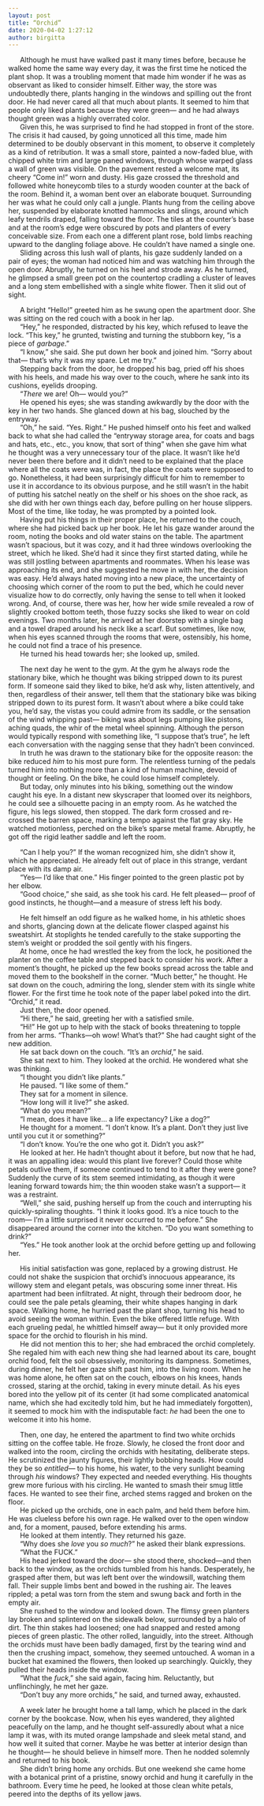 ```yaml
---
layout: post
title: “Orchid”
date: 2020-04-02 1:27:12
author: birgitta
---
```


&nbsp;&nbsp;&nbsp;&nbsp;&nbsp;&nbsp;Although he must have walked past it many times before, because he walked home the same way every day, it was the first time he noticed the plant shop. It was a troubling moment that made him wonder if he was as observant as liked to consider himself. Either way, the store was undoubtedly there, plants hanging in the windows and spilling out the front door. He had never cared all that much about plants. It seemed to him that people only liked plants because they were green&mdash; and he had always thought green was a highly overrated color.  
&nbsp;&nbsp;&nbsp;&nbsp;&nbsp;&nbsp;Given this, he was surprised to find he had stopped in front of the store. The crisis it had caused, by going unnoticed all this time, made him determined to be doubly observant in this moment, to observe it completely as a kind of retribution. It was a small store, painted a now-faded blue,  with chipped white trim and large paned windows, through whose warped glass a wall of green was visible. On the pavement rested a welcome mat, its cheery “Come in!” worn and dusty. His gaze crossed the threshold and followed white honeycomb tiles to a sturdy wooden counter at the back of the room. Behind it, a woman bent over an elaborate bouquet. Surrounding her was what he could only call a jungle. Plants hung from the ceiling above her, suspended by elaborate knotted hammocks and slings, around which leafy tendrils draped, falling toward the floor. The tiles at the counter’s base and at the room’s edge were obscured by pots and planters of every conceivable size. From each one a different plant rose, bold limbs reaching upward to the dangling foliage above. He couldn’t have named a single one.  
&nbsp;&nbsp;&nbsp;&nbsp;&nbsp;&nbsp;Sliding across this lush wall of plants, his gaze suddenly landed on a pair of eyes; the woman had noticed him and was watching him through the open door. Abruptly, he turned on his heel and strode away. As he turned, he glimpsed a small green pot on the countertop cradling a cluster of leaves and a long stem embellished with a single white flower. Then it slid out of sight.

  
&nbsp;&nbsp;&nbsp;&nbsp;&nbsp;&nbsp;A bright “Hello!” greeted him as he swung open the apartment door. She was sitting on the red couch with a book in her lap.  
&nbsp;&nbsp;&nbsp;&nbsp;&nbsp;&nbsp;“Hey,” he responded, distracted by his key, which refused to leave the lock. “This key,” he grunted, twisting and turning the stubborn key, “is a piece of *garbage*.”  
&nbsp;&nbsp;&nbsp;&nbsp;&nbsp;&nbsp;“I know,” she said. She put down her book and joined him. “Sorry about that&mdash; that’s why it was my spare. Let me try.”  
&nbsp;&nbsp;&nbsp;&nbsp;&nbsp;&nbsp;Stepping back from the door, he dropped his bag, pried off his shoes with his heels, and made his way over to the couch, where he sank into its cushions, eyelids drooping.  
&nbsp;&nbsp;&nbsp;&nbsp;&nbsp;&nbsp;“*There* we are! Oh&mdash; would you?”  
&nbsp;&nbsp;&nbsp;&nbsp;&nbsp;&nbsp;He opened his eyes; she was standing awkwardly by the door with the key in her two hands. She glanced down at his bag, slouched by the entryway.  
&nbsp;&nbsp;&nbsp;&nbsp;&nbsp;&nbsp;“Oh,” he said. “Yes. Right.” He pushed himself onto his feet and walked back to what she had called the “entryway storage area, for coats and bags and hats, etc., etc., you know, that sort of thing” when she gave him what he thought was a very unnecessary tour of the place. It wasn’t like he’d never been there before and it didn’t need to be explained that the place where all the coats were was, in fact, the place the coats were supposed to go. Nonetheless, it had been surprisingly difficult for him to remember to use it in accordance to its obvious purpose, and he still wasn’t in the habit of putting his satchel neatly on the shelf or his shoes on the shoe rack, as she did with her own things each day, before pulling on her house slippers. Most of the time, like today, he was prompted by a pointed look.  
&nbsp;&nbsp;&nbsp;&nbsp;&nbsp;&nbsp;Having put his things in their proper place, he returned to the couch, where she had picked back up her book. He let his gaze wander around the room, noting the books and old water stains on the table. The apartment wasn’t spacious, but it was cozy, and it had three windows overlooking the street, which he liked. She’d had it since they first started dating, while he was still jostling between apartments and roommates. When his lease was approaching its end, and she suggested he move in with her, the decision was easy. He’d always hated moving into a new place, the uncertainty of choosing which corner of the room to put the bed, which he could never visualize how to do correctly, only having the sense to tell when it looked wrong. And, of course, there was her, how her wide smile revealed a row of slightly crooked bottom teeth, those fuzzy socks she liked to wear on cold evenings. Two months later, he arrived at her doorstep with a single bag and a towel draped around his neck like a scarf. But sometimes, like now, when his eyes scanned through the rooms that were, ostensibly, his home, he could not find a trace of his presence.  
&nbsp;&nbsp;&nbsp;&nbsp;&nbsp;&nbsp;He turned his head towards her; she looked up, smiled.

  
&nbsp;&nbsp;&nbsp;&nbsp;&nbsp;&nbsp;The next day he went to the gym. At the gym he always rode the stationary bike, which he thought was biking stripped down to its purest form. If someone said they liked to bike, he’d ask why, listen attentively, and then, regardless of their answer, tell them that the stationary bike was biking stripped down to its purest form. It wasn’t about where a bike could take you, he’d say, the vistas you could admire from its saddle, or the sensation of the wind whipping past&mdash; biking was about legs pumping like pistons, aching quads, the whir of the metal wheel spinning. Although the person would typically respond with something like, “I suppose that’s true”, he left each conversation with the nagging sense that they hadn’t been convinced.  
&nbsp;&nbsp;&nbsp;&nbsp;&nbsp;&nbsp;In truth he was drawn to the stationary bike for the opposite reason: the bike reduced _him_ to his most pure form. The relentless turning of the pedals turned him into nothing more than a kind of human machine, devoid of thought or feeling. On the bike, he could lose himself completely.  
&nbsp;&nbsp;&nbsp;&nbsp;&nbsp;&nbsp;But today, only minutes into his biking, something out the window caught his eye. In a distant new skyscraper that loomed over its neighbors, he could see a silhouette pacing in an empty room. As he watched the figure, his legs slowed, then stopped. The dark form crossed and re-crossed the barren space, marking a tempo against the flat gray sky. He watched motionless, perched on the bike’s sparse metal frame. Abruptly, he got off the rigid leather saddle and left the room.

&nbsp;&nbsp;&nbsp;&nbsp;&nbsp;&nbsp;“Can I help you?” If the woman recognized him, she didn’t show it, which he appreciated. He already felt out of place in this strange, verdant place with its damp air.  
&nbsp;&nbsp;&nbsp;&nbsp;&nbsp;&nbsp;“Yes&mdash; I’d like that one.” His finger pointed to the green plastic pot by her elbow.  
&nbsp;&nbsp;&nbsp;&nbsp;&nbsp;&nbsp;“Good choice,” she said, as she took his card. He felt pleased&mdash; proof of good instincts, he thought&mdash;and a measure of stress left his body.

 
&nbsp;&nbsp;&nbsp;&nbsp;&nbsp;&nbsp;He felt himself an odd figure as he walked home, in his athletic shoes and shorts, glancing down at the delicate flower clasped against his sweatshirt. At stoplights he tended carefully to the stake supporting the stem’s weight or prodded the soil gently with his fingers.  
&nbsp;&nbsp;&nbsp;&nbsp;&nbsp;&nbsp;At home, once he had wrestled the key from the lock, he positioned the planter on the coffee table and stepped back to consider his work. After a moment’s thought, he picked up the few books spread across the table and moved them to the bookshelf in the corner. “Much better,” he thought. He sat down on the couch, admiring the long, slender stem with its single white flower. For the first time he took note of the paper label poked into the dirt. “Orchid,” it read.  
&nbsp;&nbsp;&nbsp;&nbsp;&nbsp;&nbsp;Just then, the door opened.  
&nbsp;&nbsp;&nbsp;&nbsp;&nbsp;&nbsp;“Hi there,” he said, greeting her with a satisfied smile.  
&nbsp;&nbsp;&nbsp;&nbsp;&nbsp;&nbsp;“Hi!” He got up to help with the stack of books threatening to topple from her arms. “Thanks&mdash;oh wow! What’s that?” She had caught sight of the new addition.  
&nbsp;&nbsp;&nbsp;&nbsp;&nbsp;&nbsp;He sat back down on the couch. “It’s an _orchid_,” he said.  
&nbsp;&nbsp;&nbsp;&nbsp;&nbsp;&nbsp;She sat next to him. They looked at the orchid. He wondered what she was thinking.  
&nbsp;&nbsp;&nbsp;&nbsp;&nbsp;&nbsp;“I thought you didn’t like plants.”  
&nbsp;&nbsp;&nbsp;&nbsp;&nbsp;&nbsp;He paused. “I like some of them.”  
&nbsp;&nbsp;&nbsp;&nbsp;&nbsp;&nbsp;They sat for a moment in silence.  
&nbsp;&nbsp;&nbsp;&nbsp;&nbsp;&nbsp;“How long will it live?” she asked.  
&nbsp;&nbsp;&nbsp;&nbsp;&nbsp;&nbsp;“What do you mean?”  
&nbsp;&nbsp;&nbsp;&nbsp;&nbsp;&nbsp;“I mean, does it have like… a life expectancy? Like a dog?”  
&nbsp;&nbsp;&nbsp;&nbsp;&nbsp;&nbsp;He thought for a moment. “I don’t know. It’s a plant. Don’t they just live until you cut it or something?”  
&nbsp;&nbsp;&nbsp;&nbsp;&nbsp;&nbsp;“I don’t know. You’re the one who got it. Didn’t you ask?”  
&nbsp;&nbsp;&nbsp;&nbsp;&nbsp;&nbsp;He looked at her. He hadn’t thought about it before, but now that he had, it was an appalling idea: would this plant live forever? Could those white petals outlive them, if someone continued to tend to it after they were gone? Suddenly the curve of its stem seemed intimidating, as though it were leaning forward towards him; the thin wooden stake wasn’t a support&mdash; it was a restraint.  
&nbsp;&nbsp;&nbsp;&nbsp;&nbsp;&nbsp;“Well,” she said, pushing herself up from the couch and interrupting his quickly-spiraling thoughts. “I think it looks good. It’s a nice touch to the room&mdash; I’m a little surprised it never occurred to me before.” She disappeared around the corner into the kitchen. “Do you want something to drink?”  
&nbsp;&nbsp;&nbsp;&nbsp;&nbsp;&nbsp;“Yes.” He took another look at the orchid before getting up and following her.

&nbsp;&nbsp;&nbsp;&nbsp;&nbsp;&nbsp;His initial satisfaction was gone, replaced by a growing distrust. He could not shake the suspicion that orchid’s innocuous appearance, its willowy stem and elegant petals, was obscuring some inner threat. His apartment had been infiltrated. At night, through their bedroom door, he could see the pale petals gleaming, their white shapes hanging in dark space. Walking home, he hurried past the plant shop, turning his head to avoid seeing the woman within. Even the bike offered little refuge. With each grueling pedal, he whittled himself away&mdash; but it only provided more space for the orchid to flourish in his mind.  
&nbsp;&nbsp;&nbsp;&nbsp;&nbsp;&nbsp;He did not mention this to her; she had embraced the orchid completely. She regaled him with each new thing she had learned about its care, bought orchid food, felt the soil obsessively, monitoring its dampness. Sometimes, during dinner, he felt her gaze shift past him, into the living room. When he was home alone, he often sat on the couch, elbows on his knees, hands crossed, staring at the orchid, taking in every minute detail. As his eyes bored into the yellow pit of its center (it had some complicated anatomical name, which she had excitedly told him, but he had immediately forgotten), it seemed to mock him with the indisputable fact: *he* had been the one to welcome it into his home.

&nbsp;&nbsp;&nbsp;&nbsp;&nbsp;&nbsp;Then, one day, he entered the apartment to find two white orchids sitting on the coffee table. He froze. Slowly, he closed the front door and walked into the room, circling the orchids with hesitating, deliberate steps. He scrutinized the jaunty figures, their lightly bobbing heads. How could they be so *entitled*&mdash; to his home, his water, to the very sunlight beaming through *his* windows? They expected and needed everything. His thoughts grew more furious with his circling. He wanted to smash their smug little faces. He wanted to see their fine, arched stems ragged and broken on the floor.  
&nbsp;&nbsp;&nbsp;&nbsp;&nbsp;&nbsp;He picked up the orchids, one in each palm, and held them before him. He was clueless before his own rage. He walked over to the open window and, for a moment, paused, before extending his arms.  
&nbsp;&nbsp;&nbsp;&nbsp;&nbsp;&nbsp;He looked at them intently. They returned his gaze.  
&nbsp;&nbsp;&nbsp;&nbsp;&nbsp;&nbsp;“Why does she *love* you *so much*?” he asked their blank expressions.  
&nbsp;&nbsp;&nbsp;&nbsp;&nbsp;&nbsp;“What the FUCK.”  
&nbsp;&nbsp;&nbsp;&nbsp;&nbsp;&nbsp;His head jerked toward the door&mdash; she stood there, shocked&mdash;and then back to the window, as the orchids tumbled from his hands. Desperately, he grasped after them, but was left bent over the windowsill, watching them fall. Their supple limbs bent and bowed in the rushing air. The leaves rippled; a petal was torn from the stem and swung back and forth in the empty air.  
&nbsp;&nbsp;&nbsp;&nbsp;&nbsp;&nbsp;She rushed to the window and looked down. The flimsy green planters lay broken and splintered on the sidewalk below, surrounded by a halo of dirt. The thin stakes had loosened; one had snapped and rested among pieces of green plastic. The other rolled, languidly, into the street. Although the orchids must have been badly damaged, first by the tearing wind and then the crushing impact, somehow, they seemed untouched. A woman in a bucket hat examined the flowers, then looked up searchingly. Quickly, they pulled their heads inside the window.  
&nbsp;&nbsp;&nbsp;&nbsp;&nbsp;&nbsp;“What the *fuck*,” she said again, facing him. Reluctantly, but unflinchingly, he met her gaze.  
&nbsp;&nbsp;&nbsp;&nbsp;&nbsp;&nbsp;“Don’t buy any more orchids,” he said, and turned away, exhausted.

&nbsp;&nbsp;&nbsp;&nbsp;&nbsp;&nbsp;A week later he brought home a tall lamp, which he placed in the dark corner by the bookcase. Now, when his eyes wandered, they alighted peacefully on the lamp, and he thought self-assuredly about what a nice lamp it was, with its muted orange lampshade and sleek metal stand, and how well it suited that corner.  Maybe he was better at interior design than he thought&mdash; he should believe in himself more. Then he nodded solemnly and returned to his book.  
&nbsp;&nbsp;&nbsp;&nbsp;&nbsp;&nbsp;She didn’t bring home any orchids. But one weekend she came home with a botanical print of a pristine, snowy orchid and hung it carefully in the bathroom. Every time he peed, he looked at those clean white petals, peered into the depths of its yellow jaws.
